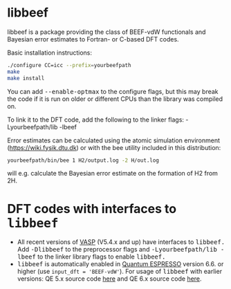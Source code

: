 # libbeef

libbeef is a package providing the class of BEEF-vdW functionals
and Bayesian error estimates to Fortran- or C-based DFT codes.


Basic installation instructions:
```bash
./configure CC=icc --prefix=yourbeefpath
make
make install
```
You can add <tt>--enable-optmax</tt> to the configure flags, but this may break the code if it is run on older or different CPUs than the library was compiled on.

To link it to the DFT code, add the following to the linker flags:
-Lyourbeefpath/lib -lbeef


Error estimates can be calculated using the atomic simulation environment
(https://wiki.fysik.dtu.dk) or with the bee utility included in this
distribution:
```bash
yourbeefpath/bin/bee 1 H2/output.log -2 H/out.log
```
will e.g. calculate the Bayesian error estimate on the formation of H2
from 2H.

# DFT codes with interfaces to <tt>libbeef</tt>
- All recent versions of [VASP](https://www.vasp.at/) (V5.4.x and up) have interfaces to <tt>libbeef.</tt> Add <tt>-Dlibbeef</tt> to the preprocessor flags and <tt>-Lyourbeefpath/lib -lbeef</tt> to the linker library flags to enable <tt>libbeef.</tt>
- <tt>libbeef</tt> is automatically enabled in [Quantum ESPRESSO](https://www.quantum-espresso.org/) version 6.6. or higher (use `input_dft = 'BEEF-vdW'`). For usage of <tt>libbeef</tt> with earlier versions: QE 5.x source code [here](https://github.com/vossjo/ase-espresso/wiki#installation) and QE 6.x source code [here](https://github.com/vossjo/q-e).
